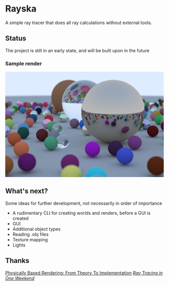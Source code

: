 # Rayska
A simple ray tracer that does all ray calculations without external tools.

## Status
The project is still in an early state, and will be built upon in the future
### Sample render
![A ray traced sample render](docs/renders/render.png)

## What's next?
Some ideas for further development, not necessarily in order of importance
- A rudimentary CLI for creating worlds and renders, before a GUI is created
- GUI
- Additional object types
- Reading .obj files
- Texture mapping
- Lights

## Thanks
[Physically Based Rendering: From Theory To Implementation](https://www.pbr-book.org/)
[_Ray Tracing in One Weekend_](https://raytracing.github.io/books/RayTracingInOneWeekend.html)
